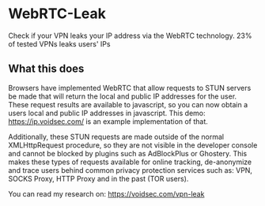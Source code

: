 # WebRTC-Leak
Check if your VPN leaks your IP address via the WebRTC technology.
23% of tested VPNs leaks users' IPs

## What this does

Browsers have implemented WebRTC that allow requests to STUN servers be made that will return the local and public IP addresses for the user. These request results are available to javascript, so you can now obtain a users local and public IP addresses in javascript. This demo: https://ip.voidsec.com/ is an example implementation of that.

Additionally, these STUN requests are made outside of the normal XMLHttpRequest procedure, so they are not visible in the developer console and cannot be blocked by plugins such as AdBlockPlus or Ghostery. This makes these types of requests available for online tracking, de-anonymize and trace users behind common privacy protection services such as: VPN, SOCKS Proxy, HTTP Proxy and in the past (TOR users).

You can read my research on: https://voidsec.com/vpn-leak
